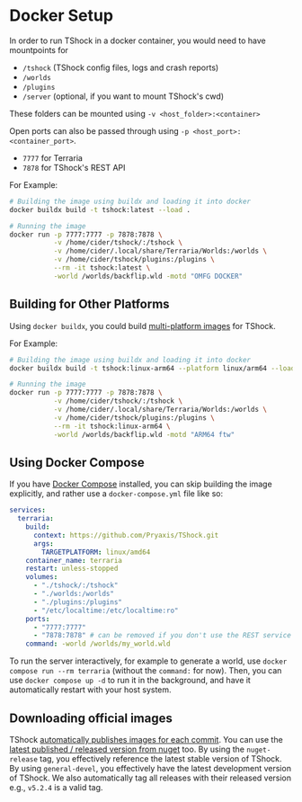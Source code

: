 # Docker Setup

In order to run TShock in a docker container, you would need to have mountpoints for
 - `/tshock` (TShock config files, logs and crash reports)
 - `/worlds`
 - `/plugins`
 - `/server` (optional, if you want to mount TShock's cwd)

These folders can be mounted using `-v <host_folder>:<container>`

Open ports can also be passed through using `-p <host_port>:<container_port>`.
 - `7777` for Terraria
 - `7878` for TShock's REST API

For Example:
```bash
# Building the image using buildx and loading it into docker
docker buildx build -t tshock:latest --load .

# Running the image
docker run -p 7777:7777 -p 7878:7878 \
           -v /home/cider/tshock/:/tshock \
           -v /home/cider/.local/share/Terraria/Worlds:/worlds \
           -v /home/cider/tshock/plugins:/plugins \
           --rm -it tshock:latest \
           -world /worlds/backflip.wld -motd "OMFG DOCKER"
```

## Building for Other Platforms

Using `docker buildx`, you could build [multi-platform images](https://docs.docker.com/build/building/multi-platform/) for TShock.

For Example:
```bash
# Building the image using buildx and loading it into docker
docker buildx build -t tshock:linux-arm64 --platform linux/arm64 --load .

# Running the image
docker run -p 7777:7777 -p 7878:7878 \
           -v /home/cider/tshock/:/tshock \
           -v /home/cider/.local/share/Terraria/Worlds:/worlds \
           -v /home/cider/tshock/plugins:/plugins \
           --rm -it tshock:linux-arm64 \
           -world /worlds/backflip.wld -motd "ARM64 ftw"
```

## Using Docker Compose

If you have [Docker Compose](https://docs.docker.com/compose/) installed, you can skip building the image explicitly, and rather use a `docker-compose.yml` file like so:
```yml
services:
  terraria:
    build:
      context: https://github.com/Pryaxis/TShock.git
      args:
        TARGETPLATFORM: linux/amd64
    container_name: terraria
    restart: unless-stopped
    volumes:
      - "./tshock/:/tshock"
      - "./worlds:/worlds"
      - "./plugins:/plugins"
      - "/etc/localtime:/etc/localtime:ro"
    ports:
      - "7777:7777"
      - "7878:7878" # can be removed if you don't use the REST service
    command: -world /worlds/my_world.wld
```
To run the server interactively, for example to generate a world, use `docker compose run --rm terraria` (without the `command:` for now).
Then, you can use `docker compose up -d` to run it in the background, and have it automatically restart with your host system.

## Downloading official images

TShock [automatically publishes images for each commit](https://github.com/Pryaxis/TShock/pkgs/container/tshock). You can use the [latest published / released version from nuget](https://github.com/Pryaxis/TShock/pkgs/container/tshock/tag=nuget-release) too. By using the `nuget-release` tag, you effectively reference the latest stable version of TShock. By using `general-devel`, you effectively have the latest development version of TShock. We also automatically tag all releases with their released version e.g., `v5.2.4` is a valid tag.